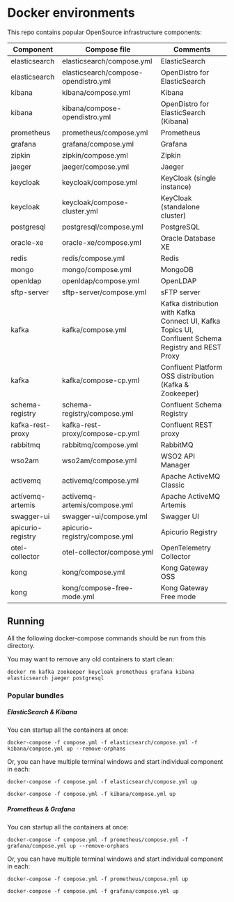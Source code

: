 # Docker environments

This repo contains popular OpenSource infrastructure components:

Component      | Compose file                         | Comments
-------------- | ------------------------------------ | ----------------------------
elasticsearch  | elasticsearch/compose.yml            | ElasticSearch
elasticsearch  | elasticsearch/compose-opendistro.yml | OpenDistro for ElasticSearch
kibana         | kibana/compose.yml                   | Kibana
kibana         | kibana/compose-opendistro.yml        | OpenDistro for ElasticSearch (Kibana)
prometheus     | prometheus/compose.yml               | Prometheus
grafana        | grafana/compose.yml                  | Grafana
zipkin         | zipkin/compose.yml                   | Zipkin
jaeger         | jaeger/compose.yml                   | Jaeger
keycloak       | keycloak/compose.yml                 | KeyCloak (single instance)
keycloak       | keycloak/compose-cluster.yml         | KeyCloak (standalone cluster)
postgresql     | postgresql/compose.yml               | PostgreSQL
oracle-xe      | oracle-xe/compose.yml                | Oracle Database XE 
redis          | redis/compose.yml                    | Redis
mongo          | mongo/compose.yml                    | MongoDB
openldap       | openldap/compose.yml                 | OpenLDAP
sftp-server    | sftp-server/compose.yml              | sFTP server
kafka          | kafka/compose.yml                    | Kafka distribution with Kafka Connect UI, Kafka Topics UI, Confluent Schema Registry and REST Proxy
kafka          | kafka/compose-cp.yml                 | Confluent Platform OSS distribution (Kafka & Zookeeper)
schema-registry | schema-registry/compose.yml         | Confluent Schema Registry
kafka-rest-proxy | kafka-rest-proxy/compose-cp.yml    | Confluent REST proxy
rabbitmq       | rabbitmq/compose.yml                 | RabbitMQ
wso2am         | wso2am/compose.yml                   | WSO2 API Manager
activemq       | activemq/compose.yml                 | Apache ActiveMQ Classic
activemq-artemis | activemq-artemis/compose.yml       | Apache ActiveMQ Artemis
swagger-ui     | swagger-ui/compose.yml               | Swagger UI
apicurio-registry | apicurio-registry/compose.yml     | Apicurio Registry
otel-collector | otel-collector/compose.yml           | OpenTelemetry Collector
kong           | kong/compose.yml                     | Kong Gateway OSS
kong           | kong/compose-free-mode.yml           | Kong Gateway Free mode
## Running

All the following docker-compose commands should be run from this directory.

You may want to remove any old containers to start clean:
```
docker rm kafka zookeeper keycloak prometheus grafana kibana elasticsearch jaeger postgresql
```
### Popular bundles
##### ElasticSearch & Kibana
You can startup all the containers at once:
```
docker-compose -f compose.yml -f elasticsearch/compose.yml -f kibana/compose.yml up --remove-orphans
```
Or, you can have multiple terminal windows and start individual component in each:
```
docker-compose -f compose.yml -f elasticsearch/compose.yml up

docker-compose -f compose.yml -f kibana/compose.yml up
```
##### Prometheus & Grafana
You can startup all the containers at once:
```
docker-compose -f compose.yml -f prometheus/compose.yml -f grafana/compose.yml up --remove-orphans
```
Or, you can have multiple terminal windows and start individual component in each:
```
docker-compose -f compose.yml -f prometheus/compose.yml up

docker-compose -f compose.yml -f grafana/compose.yml up
```
